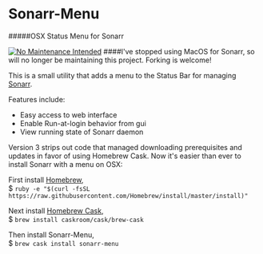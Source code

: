 # Sonarr-Menu
#####OSX Status Menu for Sonarr 

[![No Maintenance Intended](http://unmaintained.tech/badge.svg)](http://unmaintained.tech/)
####I've stopped using MacOS for Sonarr, so will no longer be maintaining this project. Forking is welcome!



This is a small utility that adds a menu to the Status Bar for managing [Sonarr](https://sonarr.tv).

Features include:
* Easy access to web interface
* Enable Run-at-login behavior from gui
* View running state of Sonarr daemon

Version 3 strips out code that managed downloading prerequisites and updates in favor of using Homebrew Cask.
Now it's easier than ever to install Sonarr with a menu on OSX:

First install [Homebrew](http://brew.sh/),  
$ `ruby -e "$(curl -fsSL https://raw.githubusercontent.com/Homebrew/install/master/install)"`  

Next install [Homebrew Cask](http://caskroom.io/),  
$ `brew install caskroom/cask/brew-cask`

Then install Sonarr-Menu,  
$ `brew cask install sonarr-menu`
